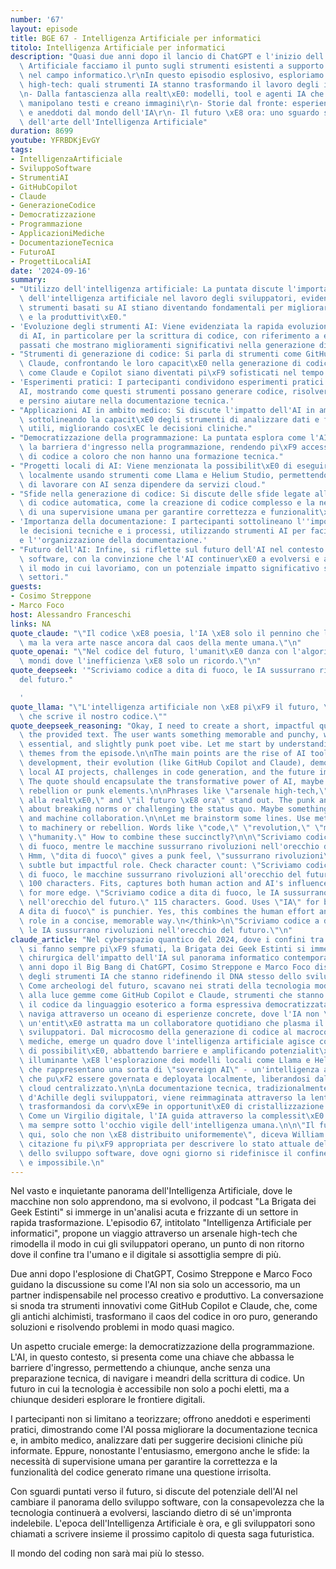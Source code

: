 ```yaml
---
number: '67'
layout: episode
title: BGE 67 - Intelligenza Artificiale per informatici
titolo: Intelligenza Artificiale per informatici
description: "Quasi due anni dopo il lancio di ChatGPT e l'inizio dell'hype sull'Intelligenza\
  \ Artificiale facciamo il punto sugli strumenti esistenti a supporto di chi lavora\
  \ nel campo informatico.\r\nIn questo episodio esplosivo, esploriamo:\r\n- L'arsenale\
  \ high-tech: quali strumenti IA stanno trasformando il lavoro degli informatici?\r\
  \n- Dalla fantascienza alla realt\xE0: modelli, tool e agenti IA che scrivono codice,\
  \ manipolano testi e creano immagini\r\n- Storie dal fronte: esperienze personali\
  \ e aneddoti dal mondo dell'IA\r\n- Il futuro \xE8 ora: uno sguardo sullo stato\
  \ dell'arte dell'Intelligenza Artificiale"
duration: 8699
youtube: YFRBDKjEvGY
tags:
- IntelligenzaArtificiale
- SviluppoSoftware
- StrumentiAI
- GitHubCopilot
- Claude
- GenerazioneCodice
- Democratizzazione
- Programmazione
- ApplicazioniMediche
- DocumentazioneTecnica
- FuturoAI
- ProgettiLocaliAI
date: '2024-09-16'
summary:
- "Utilizzo dell'intelligenza artificiale: La puntata discute l'importanza crescente\
  \ dell'intelligenza artificiale nel lavoro degli sviluppatori, evidenziando come\
  \ strumenti basati su AI stiano diventando fondamentali per migliorare l'efficienza\
  \ e la produttivit\xE0."
- 'Evoluzione degli strumenti AI: Viene evidenziata la rapida evoluzione degli strumenti
  di AI, in particolare per la scrittura di codice, con riferimento a esperimenti
  passati che mostrano miglioramenti significativi nella generazione di codice.'
- "Strumenti di generazione di codice: Si parla di strumenti come GitHub Copilot e\
  \ Claude, confrontando le loro capacit\xE0 nella generazione di codice, evidenziando\
  \ come Claude e Copilot siano diventati pi\xF9 sofisticati nel tempo."
- 'Esperimenti pratici: I partecipanti condividono esperimenti pratici con strumenti
  AI, mostrando come questi strumenti possano generare codice, risolvere problemi
  e persino aiutare nella documentazione tecnica.'
- "Applicazioni AI in ambito medico: Si discute l'impatto dell'AI in ambito medico,\
  \ sottolineando la capacit\xE0 degli strumenti di analizzare dati e fornire suggerimenti\
  \ utili, migliorando cos\xEC le decisioni cliniche."
- "Democratizzazione della programmazione: La puntata esplora come l'AI possa abbassare\
  \ la barriera d'ingresso nella programmazione, rendendo pi\xF9 accessibile la scrittura\
  \ di codice a coloro che non hanno una formazione tecnica."
- "Progetti locali di AI: Viene menzionata la possibilit\xE0 di eseguire modelli AI\
  \ localmente usando strumenti come Llama e Helium Studio, permettendo agli sviluppatori\
  \ di lavorare con AI senza dipendere da servizi cloud."
- "Sfide nella generazione di codice: Si discute delle sfide legate alla generazione\
  \ di codice automatica, come la creazione di codice complesso e la necessit\xE0\
  \ di una supervisione umana per garantire correttezza e funzionalit\xE0."
- 'Importanza della documentazione: I partecipanti sottolineano l''importanza di documentare
  le decisioni tecniche e i processi, utilizzando strumenti AI per facilitare la creazione
  e l''organizzazione della documentazione.'
- "Futuro dell'AI: Infine, si riflette sul futuro dell'AI nel contesto dello sviluppo\
  \ software, con la convinzione che l'AI continuer\xE0 a evolversi e a trasformare\
  \ il modo in cui lavoriamo, con un potenziale impatto significativo su molteplici\
  \ settori."
guests:
- Cosimo Streppone
- Marco Foco
host: Alessandro Franceschi
links: NA
quote_claude: "\"Il codice \xE8 poesia, l'IA \xE8 solo il pennino che la scrive -\
  \ ma la vera arte nasce ancora dal caos della mente umana.\"\n"
quote_openai: "\"Nel codice del futuro, l'umanit\xE0 danza con l'algoritmo, creando\
  \ mondi dove l'inefficienza \xE8 solo un ricordo.\"\n"
quote_deepseek: '"Scriviamo codice a dita di fuoco, le IA sussurrano rivoluzioni nell''orecchio
  del futuro."

  '
quote_llama: "\"L'intelligenza artificiale non \xE8 pi\xF9 il futuro, \xE8 il presente\
  \ che scrive il nostro codice.\""
quote_deepseek_reasoning: "Okay, I need to create a short, impactful quote based on\
  \ the provided text. The user wants something memorable and punchy, with a modern,\
  \ essential, and slightly punk poet vibe. Let me start by understanding the key\
  \ themes from the episode.\n\nThe main points are the rise of AI tools in software\
  \ development, their evolution (like GitHub Copilot and Claude), democratizing coding,\
  \ local AI projects, challenges in code generation, and the future impact of AI.\
  \ The quote should encapsulate the transformative power of AI, maybe touching on\
  \ rebellion or punk elements.\n\nPhrases like \"arsenale high-tech,\" \"dalla fantascienza\
  \ alla realt\xE0,\" and \"il futuro \xE8 ora\" stand out. The punk angle could be\
  \ about breaking norms or challenging the status quo. Maybe something about human\
  \ and machine collaboration.\n\nLet me brainstorm some lines. Use metaphors related\
  \ to machinery or rebellion. Words like \"code,\" \"revolution,\" \"machines,\"\
  \ \"humanity.\" How to combine these succinctly?\n\n\"Scriviamo codice con le dita\
  \ di fuoco, mentre le macchine sussurrano rivoluzioni nell'orecchio del futuro.\"\
  \ Hmm, \"dita di fuoco\" gives a punk feel, \"sussurrano rivoluzioni\" ties in AI's\
  \ subtle but impactful role. Check character count: \"Scriviamo codice con dita\
  \ di fuoco, le macchine sussurrano rivoluzioni all'orecchio del futuro.\" That's\
  \ 100 characters. Fits, captures both human action and AI's influence. Maybe tweak\
  \ for more edge. \"Scriviamo codice a dita di fuoco, le IA sussurrano rivoluzioni\
  \ nell'orecchio del futuro.\" 115 characters. Good. Uses \"IA\" for brevity. \"\
  A dita di fuoco\" is punchier. Yes, this combines the human effort and AI's revolutionary\
  \ role in a concise, memorable way.\n</think>\n\"Scriviamo codice a dita di fuoco,\
  \ le IA sussurrano rivoluzioni nell'orecchio del futuro.\"\n"
claude_article: "Nel cyberspazio quantico del 2024, dove i confini tra umano e artificiale\
  \ si fanno sempre pi\xF9 sfumati, la Brigata dei Geek Estinti si immerge in un'analisi\
  \ chirurgica dell'impatto dell'IA sul panorama informatico contemporaneo.\n\nDue\
  \ anni dopo il Big Bang di ChatGPT, Cosimo Streppone e Marco Foco dissezionano l'ecosistema\
  \ degli strumenti IA che stanno ridefinendo il DNA stesso dello sviluppo software.\
  \ Come archeologi del futuro, scavano nei strati della tecnologia moderna, portando\
  \ alla luce gemme come GitHub Copilot e Claude, strumenti che stanno trasmutando\
  \ il codice da linguaggio esoterico a forma espressiva democratizzata.\n\nL'episodio\
  \ naviga attraverso un oceano di esperienze concrete, dove l'IA non \xE8 pi\xF9\
  \ un'entit\xE0 astratta ma un collaboratore quotidiano che plasma il workflow degli\
  \ sviluppatori. Dal microcosmo della generazione di codice al macrocosmo delle applicazioni\
  \ mediche, emerge un quadro dove l'intelligenza artificiale agisce come un catalizzatore\
  \ di possibilit\xE0, abbattendo barriere e amplificando potenzialit\xE0.\n\nParticolarmente\
  \ illuminante \xE8 l'esplorazione dei modelli locali come Llama e Helium Studio,\
  \ che rappresentano una sorta di \"sovereign AI\" - un'intelligenza artificiale\
  \ che pu\xF2 essere governata e deployata localmente, liberandosi dalle catene del\
  \ cloud centralizzato.\n\nLa documentazione tecnica, tradizionalmente il tallone\
  \ d'Achille degli sviluppatori, viene reimmaginata attraverso la lente dell'IA,\
  \ trasformandosi da corv\xE9e in opportunit\xE0 di cristallizzazione della conoscenza.\
  \ Come un Virgilio digitale, l'IA guida attraverso la complessit\xE0 del codice,\
  \ ma sempre sotto l'occhio vigile dell'intelligenza umana.\n\n\"Il futuro \xE8 gi\xE0\
  \ qui, solo che non \xE8 distribuito uniformemente\", diceva William Gibson. Mai\
  \ citazione fu pi\xF9 appropriata per descrivere lo stato attuale dell'IA nel mondo\
  \ dello sviluppo software, dove ogni giorno si ridefinisce il confine tra possibile\
  \ e impossibile.\n"
---
```

Nel vasto e inquietante panorama dell'Intelligenza Artificiale, dove le macchine non solo apprendono, ma si evolvono, il podcast "La Brigata dei Geek Estinti" si immerge in un'analisi acuta e frizzante di un settore in rapida trasformazione. L'episodio 67, intitolato "Intelligenza Artificiale per informatici", propone un viaggio attraverso un arsenale high-tech che rimodella il modo in cui gli sviluppatori operano, un punto di non ritorno dove il confine tra l'umano e il digitale si assottiglia sempre di più.

Due anni dopo l'esplosione di ChatGPT, Cosimo Streppone e Marco Foco guidano la discussione su come l'AI non sia solo un accessorio, ma un partner indispensabile nel processo creativo e produttivo. La conversazione si snoda tra strumenti innovativi come GitHub Copilot e Claude, che, come gli antichi alchimisti, trasformano il caos del codice in oro puro, generando soluzioni e risolvendo problemi in modo quasi magico.

Un aspetto cruciale emerge: la democratizzazione della programmazione. L'AI, in questo contesto, si presenta come una chiave che abbassa le barriere d'ingresso, permettendo a chiunque, anche senza una preparazione tecnica, di navigare i meandri della scrittura di codice. Un futuro in cui la tecnologia è accessibile non solo a pochi eletti, ma a chiunque desideri esplorare le frontiere digitali.

I partecipanti non si limitano a teorizzare; offrono aneddoti e esperimenti pratici, dimostrando come l'AI possa migliorare la documentazione tecnica e, in ambito medico, analizzare dati per suggerire decisioni cliniche più informate. Eppure, nonostante l'entusiasmo, emergono anche le sfide: la necessità di supervisione umana per garantire la correttezza e la funzionalità del codice generato rimane una questione irrisolta.

Con sguardi puntati verso il futuro, si discute del potenziale dell'AI nel cambiare il panorama dello sviluppo software, con la consapevolezza che la tecnologia continuerà a evolversi, lasciando dietro di sé un'impronta indelebile. L'epoca dell'Intelligenza Artificiale è ora, e gli sviluppatori sono chiamati a scrivere insieme il prossimo capitolo di questa saga futuristica.

Il mondo del coding non sarà mai più lo stesso.
